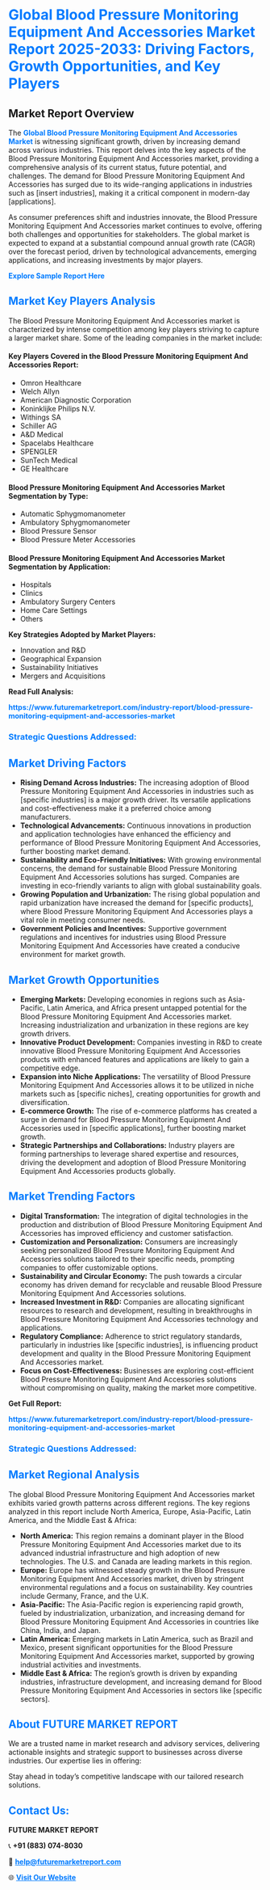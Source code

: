 <h1 style="color: #007BFF;">Global Blood Pressure Monitoring Equipment And Accessories Market Report 2025-2033: Driving Factors, Growth Opportunities, and Key Players</h1>

<section id="overview">
<h2>Market Report Overview</h2>
<p>The <a href="https://www.futuremarketreport.com/industry-report/blood-pressure-monitoring-equipment-and-accessories-market" style="color: #007BFF; text-decoration: none;"><strong>Global Blood Pressure Monitoring Equipment And Accessories Market</strong></a> is witnessing significant growth, driven by increasing demand across various industries. This report delves into the key aspects of the Blood Pressure Monitoring Equipment And Accessories market, providing a comprehensive analysis of its current status, future potential, and challenges. The demand for Blood Pressure Monitoring Equipment And Accessories has surged due to its wide-ranging applications in industries such as [insert industries], making it a critical component in modern-day [applications].</p>
<p>As consumer preferences shift and industries innovate, the Blood Pressure Monitoring Equipment And Accessories market continues to evolve, offering both challenges and opportunities for stakeholders. The global market is expected to expand at a substantial compound annual growth rate (CAGR) over the forecast period, driven by technological advancements, emerging applications, and increasing investments by major players.</p>
</section>

<section id="overview">
<p><a href="https://www.futuremarketreport.com/request-sample/reportId=77875" style="color: #007BFF; text-decoration: none;"><strong>Explore Sample Report Here</strong></a></p>
</section>

<section id="key-players">
<h2 style="color: #007BFF;">Market Key Players Analysis</h2>
<p>The Blood Pressure Monitoring Equipment And Accessories market is characterized by intense competition among key players striving to capture a larger market share. Some of the leading companies in the market include:</p>
<h4>Key Players Covered in the Blood Pressure Monitoring Equipment And Accessories Report:</h4>
<ul><li>Omron Healthcare</li><li>Welch Allyn</li><li>American Diagnostic Corporation</li><li>Koninklijke Philips N.V.</li><li>Withings SA</li><li>Schiller AG</li><li>A&amp;D Medical</li><li>Spacelabs Healthcare</li><li>SPENGLER</li><li>SunTech Medical</li><li>GE Healthcare</li></ul>
<h4>Blood Pressure Monitoring Equipment And Accessories Market Segmentation by Type:</h4>
<ul><li>Automatic Sphygmomanometer</li><li>Ambulatory Sphygmomanometer</li><li>Blood Pressure Sensor</li><li>Blood Pressure Meter Accessories</li></ul>

<h4>Blood Pressure Monitoring Equipment And Accessories Market Segmentation by Application:</h4>
<ul><li>Hospitals</li><li>Clinics</li><li>Ambulatory Surgery Centers</li><li>Home Care Settings</li><li>Others</li></ul>
<p><strong>Key Strategies Adopted by Market Players:</strong></p>
<ul>
<li>Innovation and R&D</li>
<li>Geographical Expansion</li>
<li>Sustainability Initiatives</li>
<li>Mergers and Acquisitions</li>
</ul>
</section>

<section>
<p><strong>Read Full Analysis: </strong></p><a href="https://www.futuremarketreport.com/industry-report/blood-pressure-monitoring-equipment-and-accessories-market" style="color: #007BFF; text-decoration: none;"><strong>https://www.futuremarketreport.com/industry-report/blood-pressure-monitoring-equipment-and-accessories-market</strong></a>
<h3 style="color: #007BFF;">Strategic Questions Addressed:</h3>
</section>

<section id="driving-factors">
<h2 style="color: #007BFF;">Market Driving Factors</h2>
<ul>
<li><strong>Rising Demand Across Industries:</strong> The increasing adoption of Blood Pressure Monitoring Equipment And Accessories in industries such as [specific industries] is a major growth driver. Its versatile applications and cost-effectiveness make it a preferred choice among manufacturers.</li>
<li><strong>Technological Advancements:</strong> Continuous innovations in production and application technologies have enhanced the efficiency and performance of Blood Pressure Monitoring Equipment And Accessories, further boosting market demand.</li>
<li><strong>Sustainability and Eco-Friendly Initiatives:</strong> With growing environmental concerns, the demand for sustainable Blood Pressure Monitoring Equipment And Accessories solutions has surged. Companies are investing in eco-friendly variants to align with global sustainability goals.</li>
<li><strong>Growing Population and Urbanization:</strong> The rising global population and rapid urbanization have increased the demand for [specific products], where Blood Pressure Monitoring Equipment And Accessories plays a vital role in meeting consumer needs.</li>
<li><strong>Government Policies and Incentives:</strong> Supportive government regulations and incentives for industries using Blood Pressure Monitoring Equipment And Accessories have created a conducive environment for market growth.</li>
</ul>
</section>

<section id="growth-opportunities">
<h2 style="color: #007BFF;">Market Growth Opportunities</h2>
<ul>
<li><strong>Emerging Markets:</strong> Developing economies in regions such as Asia-Pacific, Latin America, and Africa present untapped potential for the Blood Pressure Monitoring Equipment And Accessories market. Increasing industrialization and urbanization in these regions are key growth drivers.</li>
<li><strong>Innovative Product Development:</strong> Companies investing in R&D to create innovative Blood Pressure Monitoring Equipment And Accessories products with enhanced features and applications are likely to gain a competitive edge.</li>
<li><strong>Expansion into Niche Applications:</strong> The versatility of Blood Pressure Monitoring Equipment And Accessories allows it to be utilized in niche markets such as [specific niches], creating opportunities for growth and diversification.</li>
<li><strong>E-commerce Growth:</strong> The rise of e-commerce platforms has created a surge in demand for Blood Pressure Monitoring Equipment And Accessories used in [specific applications], further boosting market growth.</li>
<li><strong>Strategic Partnerships and Collaborations:</strong> Industry players are forming partnerships to leverage shared expertise and resources, driving the development and adoption of Blood Pressure Monitoring Equipment And Accessories products globally.</li>
</ul>
</section>

<section id="trending-factors">
<h2 style="color: #007BFF;">Market Trending Factors</h2>
<ul>
<li><strong>Digital Transformation:</strong> The integration of digital technologies in the production and distribution of Blood Pressure Monitoring Equipment And Accessories has improved efficiency and customer satisfaction.</li>
<li><strong>Customization and Personalization:</strong> Consumers are increasingly seeking personalized Blood Pressure Monitoring Equipment And Accessories solutions tailored to their specific needs, prompting companies to offer customizable options.</li>
<li><strong>Sustainability and Circular Economy:</strong> The push towards a circular economy has driven demand for recyclable and reusable Blood Pressure Monitoring Equipment And Accessories solutions.</li>
<li><strong>Increased Investment in R&D:</strong> Companies are allocating significant resources to research and development, resulting in breakthroughs in Blood Pressure Monitoring Equipment And Accessories technology and applications.</li>
<li><strong>Regulatory Compliance:</strong> Adherence to strict regulatory standards, particularly in industries like [specific industries], is influencing product development and quality in the Blood Pressure Monitoring Equipment And Accessories market.</li>
<li><strong>Focus on Cost-Effectiveness:</strong> Businesses are exploring cost-efficient Blood Pressure Monitoring Equipment And Accessories solutions without compromising on quality, making the market more competitive.</li>
</ul>
</section>

<section>
<p><strong>Get Full Report: </strong></p><a href="https://www.futuremarketreport.com/industry-report/blood-pressure-monitoring-equipment-and-accessories-market" style="color: #007BFF; text-decoration: none;"><strong>https://www.futuremarketreport.com/industry-report/blood-pressure-monitoring-equipment-and-accessories-market</strong></a>
<h3 style="color: #007BFF;">Strategic Questions Addressed:</h3>
</section>


<section id="regional-analysis">
<h2 style="color: #007BFF;">Market Regional Analysis</h2>
<p>The global Blood Pressure Monitoring Equipment And Accessories market exhibits varied growth patterns across different regions. The key regions analyzed in this report include North America, Europe, Asia-Pacific, Latin America, and the Middle East & Africa:</p>
<ul>
<li><strong>North America:</strong> This region remains a dominant player in the Blood Pressure Monitoring Equipment And Accessories market due to its advanced industrial infrastructure and high adoption of new technologies. The U.S. and Canada are leading markets in this region.</li>
<li><strong>Europe:</strong> Europe has witnessed steady growth in the Blood Pressure Monitoring Equipment And Accessories market, driven by stringent environmental regulations and a focus on sustainability. Key countries include Germany, France, and the U.K.</li>
<li><strong>Asia-Pacific:</strong> The Asia-Pacific region is experiencing rapid growth, fueled by industrialization, urbanization, and increasing demand for Blood Pressure Monitoring Equipment And Accessories in countries like China, India, and Japan.</li>
<li><strong>Latin America:</strong> Emerging markets in Latin America, such as Brazil and Mexico, present significant opportunities for the Blood Pressure Monitoring Equipment And Accessories market, supported by growing industrial activities and investments.</li>
<li><strong>Middle East & Africa:</strong> The region’s growth is driven by expanding industries, infrastructure development, and increasing demand for Blood Pressure Monitoring Equipment And Accessories in sectors like [specific sectors].</li>
</ul>
</section>

<footer>
<h2 style="color: #007BFF;">About FUTURE MARKET REPORT</h2>
<p>We are a trusted name in market research and advisory services, delivering actionable insights and strategic support to businesses across diverse industries. Our expertise lies in offering:</p>

<p>Stay ahead in today’s competitive landscape with our tailored research solutions.</p>

<h2 style="color: #007BFF;">Contact Us:</h2>
<p><strong>FUTURE MARKET REPORT</strong></p>
<p>📞 <strong>+91 (883) 074-8030</strong></p>
<p>📧 <strong><a href="mailto:help@futuremarketreport.com" style="color: #007BFF;">help@futuremarketreport.com</a></strong></p>
<p>🌐 <strong><a href="https://www.futuremarketreport.com/" style="color: #007BFF;">Visit Our Website</a></strong></p>
</footer>